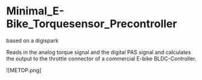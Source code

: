 # Minimal_E-Bike_Torquesensor_Precontroller
based on a digispark

Reads in the analog torque signal and the digital PAS signal and calculates the output to the throttle connector of a commercial E-bike BLDC-Controller.

![METOP.png]
